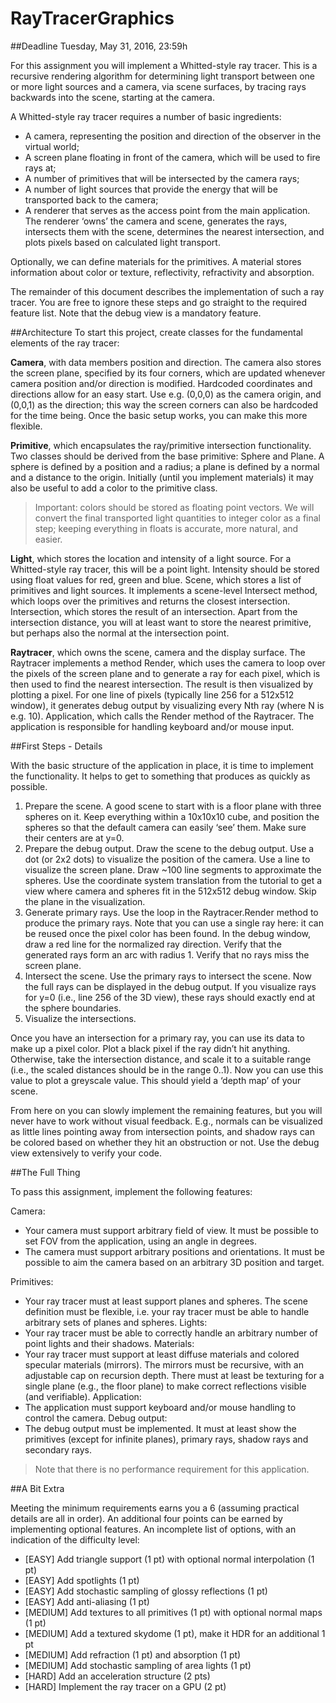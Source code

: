 # RayTracerGraphics

##Deadline Tuesday, May 31, 2016, 23:59h

For this assignment you will implement a Whitted-style ray tracer. This is a
recursive rendering algorithm for determining light transport between one or
more light sources and a camera, via scene surfaces, by tracing rays backwards
into the scene, starting at the camera.

A Whitted-style ray tracer requires a number of basic ingredients:
* A camera, representing the position and direction of the observer in the virtual world;
* A screen plane floating in front of the camera, which will be used to fire rays at;
* A number of primitives that will be intersected by the camera rays;
* A number of light sources that provide the energy that will be transported back to the
camera;
* A renderer that serves as the access point from the main application. The renderer
‘owns’ the camera and scene, generates the rays, intersects them with the scene,
determines the nearest intersection, and plots pixels based on calculated light
transport.

Optionally, we can define materials for the primitives. A material stores information about color
or texture, reflectivity, refractivity and absorption.

The remainder of this document describes the implementation of such a ray tracer. You are free
to ignore these steps and go straight to the required feature list. Note that the debug view is a
mandatory feature.

##Architecture
To start this project, create classes for the fundamental elements of the ray tracer:

**Camera**, with data members position and direction. The camera also stores the screen plane,
specified by its four corners, which are updated whenever camera position and/or direction is
modified. Hardcoded coordinates and directions allow for an easy start. Use e.g. (0,0,0) as the
camera origin, and (0,0,1) as the direction; this way the screen corners can also be hardcoded
for the time being. Once the basic setup works, you can make this more flexible.

**Primitive**, which encapsulates the ray/primitive intersection functionality. Two classes should
be derived from the base primitive: Sphere and Plane. A sphere is defined by a position and a
radius; a plane is defined by a normal and a distance to the origin. Initially (until you implement
materials) it may also be useful to add a color to the primitive class.

>Important: colors should be stored as floating point vectors. We will convert the final
transported light quantities to integer color as a final step; keeping everything in floats is
accurate, more natural, and easier.

**Light**, which stores the location and intensity of a light source. For a Whitted-style ray tracer,
this will be a point light. Intensity should be stored using float values for red, green and blue.
Scene, which stores a list of primitives and light sources. It implements a scene-level Intersect
method, which loops over the primitives and returns the closest intersection.
Intersection, which stores the result of an intersection. Apart from the intersection distance,
you will at least want to store the nearest primitive, but perhaps also the normal at the
intersection point.

**Raytracer**, which owns the scene, camera and the display surface. The Raytracer implements a
method Render, which uses the camera to loop over the pixels of the screen plane and to
generate a ray for each pixel, which is then used to find the nearest intersection. The result is
then visualized by plotting a pixel. For one line of pixels (typically line 256 for a 512x512
window), it generates debug output by visualizing every Nth ray (where N is e.g. 10).
Application, which calls the Render method of the Raytracer. The application is responsible for
handling keyboard and/or mouse input.

##First Steps - Details

With the basic structure of the application in place, it is time to implement the functionality. It
helps to get to something that produces as quickly as possible.

1. Prepare the scene.
A good scene to start with is a floor plane with three spheres on it. Keep everything within a
10x10x10 cube, and position the spheres so that the default camera can easily ‘see’ them. Make
sure their centers are at y=0.
2. Prepare the debug output.
Draw the scene to the debug output. Use a dot (or 2x2 dots) to visualize
the position of the camera. Use a line to visualize the screen plane. Draw
~100 line segments to approximate the spheres. Use the coordinate system
translation from the tutorial to get a view where camera and spheres fit in
the 512x512 debug window. Skip the plane in the visualization.
3. Generate primary rays.
Use the loop in the Raytracer.Render method to produce the primary rays. Note that you can
use a single ray here: it can be reused once the pixel color has been found. In the debug window,
draw a red line for the normalized ray direction. Verify that the generated rays form an arc with
radius 1. Verify that no rays miss the screen plane.
4. Intersect the scene.
Use the primary rays to intersect the scene. Now the full rays can be displayed in the debug
output. If you visualize rays for y=0 (i.e., line 256 of the 3D view), these rays should exactly end
at the sphere boundaries.
5. Visualize the intersections.

Once you have an intersection for a primary ray, you can use its data to
make up a pixel color. Plot a black pixel if the ray didn’t hit anything.
Otherwise, take the intersection distance, and scale it to a suitable range
(i.e., the scaled distances should be in the range 0..1). Now you can use
this value to plot a greyscale value. This should yield a ‘depth map’ of
your scene.

From here on you can slowly implement the remaining features, but you will never have to work
without visual feedback. E.g., normals can be visualized as little lines pointing away from
intersection points, and shadow rays can be colored based on whether they hit an obstruction
or not. Use the debug view extensively to verify your code.

##The Full Thing

To pass this assignment, implement the following features:

Camera:
* Your camera must support arbitrary field of view. It must be possible to set FOV from
the application, using an angle in degrees.
* The camera must support arbitrary positions and orientations. It must be possible to
aim the camera based on an arbitrary 3D position and target.

Primitives:
* Your ray tracer must at least support planes and spheres. The scene definition must be
flexible, i.e. your ray tracer must be able to handle arbitrary sets of planes and spheres.
Lights:
* Your ray tracer must be able to correctly handle an arbitrary number of point lights and
their shadows.
Materials:
* Your ray tracer must support at least diffuse materials and colored specular materials
(mirrors). The mirrors must be recursive, with an adjustable cap on recursion depth.
There must at least be texturing for a single plane (e.g., the floor plane) to make correct
reflections visible (and verifiable).
Application:
* The application must support keyboard and/or mouse handling to control the camera.
Debug output:
* The debug output must be implemented. It must at least show the primitives (except
for infinite planes), primary rays, shadow rays and secondary rays.

>Note that there is no performance requirement for this application.

##A Bit Extra

Meeting the minimum requirements earns you a 6 (assuming practical details are all in order).
An additional four points can be earned by implementing optional features. An incomplete list
of options, with an indication of the difficulty level:
* [EASY] Add triangle support (1 pt) with optional normal interpolation (1 pt)
* [EASY] Add spotlights (1 pt)
* [EASY] Add stochastic sampling of glossy reflections (1 pt)
* [EASY] Add anti-aliasing (1 pt)
* [MEDIUM] Add textures to all primitives (1 pt) with optional normal maps (1 pt)
* [MEDIUM] Add a textured skydome (1 pt), make it HDR for an additional 1 pt
* [MEDIUM] Add refraction (1 pt) and absorption (1 pt)
* [MEDIUM] Add stochastic sampling of area lights (1 pt)
* [HARD] Add an acceleration structure (2 pts)
* [HARD] Implement the ray tracer on a GPU (2 pt)
